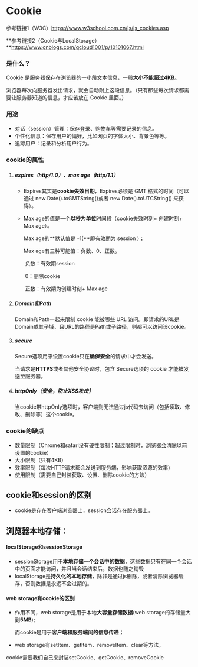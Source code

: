 # Cookie

参考链接1（W3C）https://www.w3school.com.cn/js/js_cookies.asp

**参考链接2（Cookie与LocalStorage）**https://www.cnblogs.com/qcloud1001/p/10101067.html



### 是什么？

Cookie 是服务器保存在浏览器的一小段文本信息，一般**大小不能超过4KB**。

浏览器每次向服务器发出请求，就会自动附上这段信息。（只有那些每次请求都需要让服务器知道的信息，才应该放在 Cookie 里面。）



### 用途

- 对话（session）管理：保存登录、购物车等需要记录的信息。
- 个性化信息：保存用户的偏好，比如网页的字体大小、背景色等等。
- 追踪用户：记录和分析用户行为。



### cookie的属性

1. ##### expires（http/1.0）、max age（http/1.1）

   - Expires其实是**cookie失效日期**，Expires必须是 GMT 格式的时间（可以通过 new Date().toGMTString()或者 new Date().toUTCString() 来获得）。

   - Max age的值是一个**以秒为单位**时间段（cookie失效时刻= 创建时刻+ Max age）。 

     Max age的**默认值是 -1(**即有效期为 session )； 

     Max age有三种可能值：负数、0、正数。

     ​		负数：有效期session

     ​		0：删除cookie

     ​		正数：有效期为创建时刻+ Max age

2. ##### Domain和Path

   Domain和Path一起来限制 cookie 能被哪些 URL 访问。即请求的URL是Domain或其子域、且URL的路径是Path或子路径，则都可以访问该cookie。

3. ##### secure

   Secure选项用来设置cookie只在**确保安全**的请求中才会发送。

   当请求是**HTTPS**或者其他安全协议时，包含 Secure选项的 cookie 才能被发送至服务器。

4. ##### httpOnly（安全，防止XSS攻击）

   当cookie带httpOnly选项时，客户端则无法通过js代码去访问（包括读取、修改、删除等）这个cookie。



### cookie的缺点

- 数量限制（Chrome和safari没有硬性限制；超过限制时，浏览器会清除以前设置的cookie）
- 大小限制（只有4KB）
- 效率限制（每次HTTP请求都会发送到服务端，影响获取资源的效率）
- 使用限制（需要自己封装获取、设置、删除cookie的方法）



## cookie和session的区别

- cookie是存在客户端浏览器上，session会话存在服务器上。



## 浏览器本地存储：

#### localStorage和sessionStorage

- sessionStorage用于**本地存储一个会话中的数据**，这些数据只有在同一个会话中的页面才能访问，并且当会话结束后，数据也随之销毁
- localStorage是**持久化的本地存储**，除非是通过js删除，或者清除浏览器缓存，否则数据是永远不会过期的。



#### web storage和cookie的区别

- 作用不同，web storage是用于本地**大容量存储数据**(web storage的存储量大到**5MB**);

  而cookie是用于**客户端和服务端间的信息传递**；

-  web storage有setItem、getItem、removeItem、clear等方法，

  cookie需要我们自己来封装setCookie、getCookie、removeCookie



